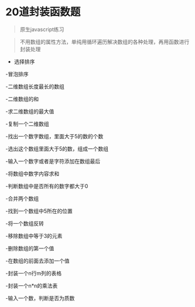 
# 20道封装函数题

>原生javascript练习

>不用数组的属性方法，单纯用循环遍历解决数组的各种处理，再用函数进行封装处理

- 选择排序

-冒泡排序

-二维数组长度最长的数组

-二维数组的和

-求二维数组的最大值

-复制一个二维数组

-找出一个数字数组，里面大于5的数的个数

-选出这个数组里面大于5的数，组成一个数组

-输入一个数字或者是字符添加在数组最后

-将数组中数字内容求和

-判断数组中是否所有的数字都大于0

-合并两个数组

-找到一个数组中5所在的位置

-将一个数组反转

-移除数组中等于3的元素

-删除数组的第一个值

-在数组的前面去添加一个值

-封装一个n行m列的表格

-封装一个n*n的乘法表

-输入一个数，判断是否为质数

